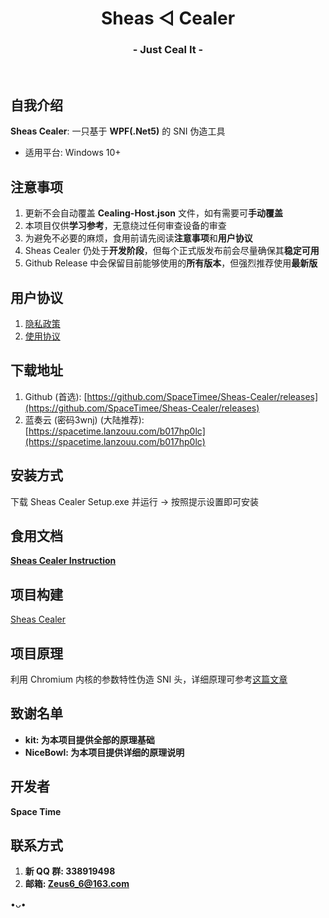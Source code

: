 <h1 align="center">Sheas ◁ Cealer</h1>
<h3 align="center">- Just Ceal It -</h3>

</br>

## 自我介绍
**Sheas Cealer**: 一只基于 **WPF(.Net5)** 的 SNI 伪造工具

* 适用平台: Windows 10+

## 注意事项
1. 更新不会自动覆盖 **Cealing-Host.json** 文件，如有需要可**手动覆盖**
2. 本项目仅供**学习参考**，无意绕过任何审查设备的审查
3. 为避免不必要的麻烦，食用前请先阅读**注意事项**和**用户协议**
4. Sheas Cealer 仍处于**开发阶段**，但每个正式版发布前会尽量确保其**稳定可用**
5. Github Release 中会保留目前能够使用的**所有版本**，但强烈推荐使用**最新版**

## 用户协议
1. [隐私政策](https://thoughts.teambition.com/share/6264eda98adeb10041b92fda#title=Sheas_Cealer_隐私政策)
2. [使用协议](https://thoughts.teambition.com/share/6264edd78adeb10041b92fdb#title=Sheas_Cealer_使用协议)

## 下载地址
1. Github (首选): [https://github.com/SpaceTimee/Sheas-Cealer/releases](https://github.com/SpaceTimee/Sheas-Cealer/releases)
2. 蓝奏云 (密码3wnj) (大陆推荐): [https://spacetime.lanzouu.com/b017hp0lc](https://spacetime.lanzouu.com/b017hp0lc)

## 安装方式
下载 Sheas Cealer Setup.exe 并运行 -> 按照提示设置即可安装

## 食用文档
**[Sheas Cealer Instruction](https://github.com/SpaceTimee/Sheas-Cealer/wiki/Sheas-Cealer-Instruction)**

## 项目构建
[Sheas Cealer](https://github.com/SpaceTimee/Sheas-Cealer/wiki/Sheas-Cealer-Build)

## 项目原理
利用 Chromium 内核的参数特性伪造 SNI 头，详细原理可参考[这篇文章](https://nicebowl.fun/24_8)

## 致谢名单
* **kit: 为本项目提供全部的原理基础**
* **NiceBowl: 为本项目提供详细的原理说明**

## 开发者
**Space Time**

## 联系方式
1. **新 QQ 群: 338919498**
2. **邮箱: Zeus6_6@163.com**

•ᴗ•

